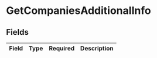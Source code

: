 # GetCompaniesAdditionalInfo


## Fields

| Field       | Type        | Required    | Description |
| ----------- | ----------- | ----------- | ----------- |